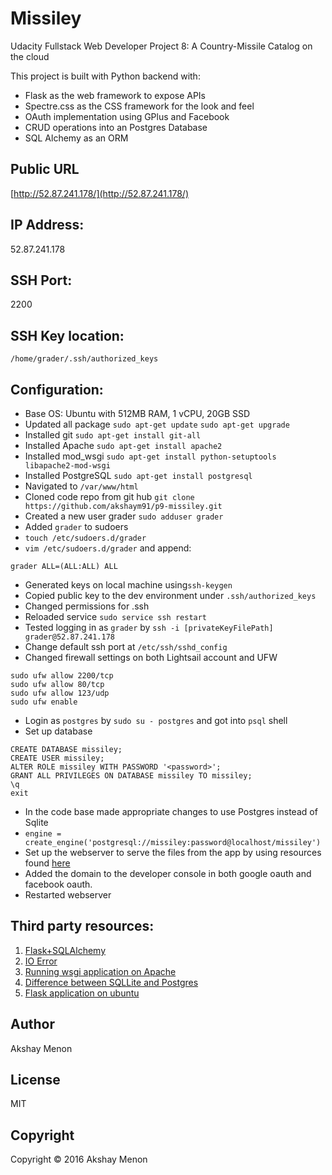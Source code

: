 # Missiley
Udacity Fullstack Web Developer Project 8: A Country-Missile Catalog on the cloud

This project is built with Python backend with:
- Flask as the web framework to expose APIs
- Spectre.css as the CSS framework for the look and feel
- OAuth implementation using GPlus and Facebook
- CRUD operations into an Postgres Database
- SQL Alchemy as an ORM

## Public URL
[http://52.87.241.178/](http://52.87.241.178/)

## IP Address:
52.87.241.178

## SSH Port:
2200

## SSH Key location:
`/home/grader/.ssh/authorized_keys`


## Configuration:
- Base OS: Ubuntu with 512MB RAM, 1 vCPU, 20GB SSD
- Updated all package `sudo apt-get update` `sudo apt-get upgrade`
- Installed git `sudo apt-get install git-all`
- Installed Apache `sudo apt-get install apache2`
- Installed mod_wsgi `sudo apt-get install python-setuptools libapache2-mod-wsgi`
- Installed PostgreSQL `sudo apt-get install postgresql`
- Navigated to `/var/www/html`
- Cloned code repo from git hub `git clone https://github.com/akshaym91/p9-missiley.git`
- Created a new user grader `sudo adduser grader`
- Added `grader` to sudoers
- `touch /etc/sudoers.d/grader`
- `vim /etc/sudoers.d/grader` and append:
```
grader ALL=(ALL:ALL) ALL
```
- Generated keys on local machine using`ssh-keygen`
- Copied public key to the dev environment under `.ssh/authorized_keys`
- Changed permissions for .ssh
- Reloaded service `sudo service ssh restart`
- Tested logging in as `grader` by `ssh -i [privateKeyFilePath] grader@52.87.241.178`
- Change default ssh port at `/etc/ssh/sshd_config`
- Changed firewall settings on both Lightsail account and UFW
```
sudo ufw allow 2200/tcp
sudo ufw allow 80/tcp
sudo ufw allow 123/udp
sudo ufw enable 
```
- Login as `postgres` by `sudo su - postgres` and got into `psql` shell
- Set up database
```
CREATE DATABASE missiley;
CREATE USER missiley;
ALTER ROLE missiley WITH PASSWORD '<password>';
GRANT ALL PRIVILEGES ON DATABASE missiley TO missiley;
\q
exit
```
- In the code base made appropriate changes to use Postgres instead of Sqlite
- `engine = create_engine('postgresql://missiley:password@localhost/missiley')`
- Set up the webserver to serve the files from the app by using resources found [here](http://flask.pocoo.org/docs/0.12/deploying/mod_wsgi/)
- Added the domain to the developer console in both google oauth and facebook oauth.
- Restarted webserver

## Third party resources:

1. [Flask+SQLAlchemy](http://stackoverflow.com/questions/37950713/deploying-app-using-flask-with-apache-and-sqlalchemy)
2. [IO Error](http://stackoverflow.com/questions/12201928/python-open-method-ioerror-errno-2-no-such-file-or-directory)
3. [Running wsgi application on Apache](http://flask.pocoo.org/docs/0.12/deploying/mod_wsgi/)
4. [Difference between SQLLite and Postgres](https://www.digitalocean.com/community/tutorials/sqlite-vs-mysql-vs-postgresql-a-comparison-of-relational-database-management-systems)
5. [Flask application on ubuntu](https://www.digitalocean.com/community/tutorials/how-to-deploy-a-flask-application-on-an-ubuntu-vps)

## Author
Akshay Menon

## License
MIT

## Copyright
Copyright &copy; 2016 Akshay Menon

